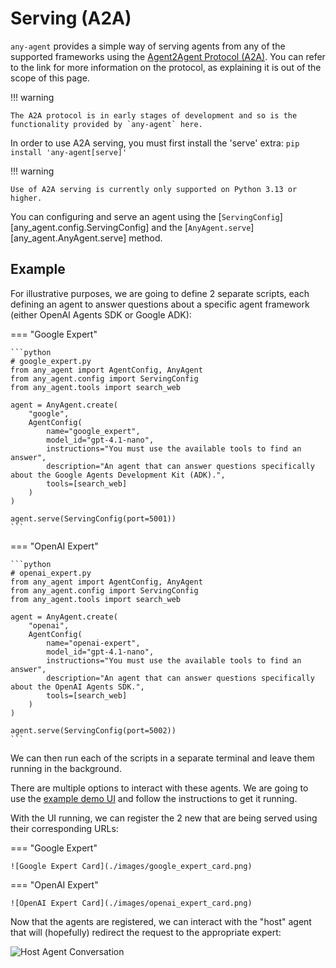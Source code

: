 # Serving (A2A)

`any-agent` provides a simple way of serving agents from any of the supported frameworks using the
[Agent2Agent Protocol (A2A)](https://google.github.io/A2A/). You can refer to the link for more information on
the protocol, as explaining it is out of the scope of this page.

!!! warning

    The A2A protocol is in early stages of development and so is the functionality provided by `any-agent` here.

In order to use A2A serving, you must first install the 'serve' extra: `pip install 'any-agent[serve]'`

!!! warning

    Use of A2A serving is currently only supported on Python 3.13 or higher.

You can configuring and serve an agent using the [`ServingConfig`][any_agent.config.ServingConfig] and the [`AnyAgent.serve`][any_agent.AnyAgent.serve] method.

## Example

For illustrative purposes, we are going to define 2 separate scripts, each defining an agent to answer questions about a specific agent framework (either OpenAI Agents SDK or Google ADK):


=== "Google Expert"

    ```python
    # google_expert.py
    from any_agent import AgentConfig, AnyAgent
    from any_agent.config import ServingConfig
    from any_agent.tools import search_web

    agent = AnyAgent.create(
        "google",
        AgentConfig(
            name="google_expert",
            model_id="gpt-4.1-nano",
            instructions="You must use the available tools to find an answer",
            description="An agent that can answer questions specifically about the Google Agents Development Kit (ADK).",
            tools=[search_web]
        )
    )

    agent.serve(ServingConfig(port=5001))
    ```

=== "OpenAI Expert"

    ```python
    # openai_expert.py
    from any_agent import AgentConfig, AnyAgent
    from any_agent.config import ServingConfig
    from any_agent.tools import search_web

    agent = AnyAgent.create(
        "openai",
        AgentConfig(
            name="openai-expert",
            model_id="gpt-4.1-nano",
            instructions="You must use the available tools to find an answer",
            description="An agent that can answer questions specifically about the OpenAI Agents SDK.",
            tools=[search_web]
        )
    )

    agent.serve(ServingConfig(port=5002))
    ```

We can then run each of the scripts in a separate terminal and leave them running in the background.

There are multiple options to interact with these agents.
We are going to use the [example demo UI](https://github.com/google/A2A/blob/main/demo/README.md) and follow the instructions to get it running.

With the UI running, we can register the 2 new that are being served using their corresponding URLs:

=== "Google Expert"

    ![Google Expert Card](./images/google_expert_card.png)

=== "OpenAI Expert"

    ![OpenAI Expert Card](./images/openai_expert_card.png)

Now that the agents are registered, we can interact with the "host" agent that will (hopefully) redirect the request
to the appropriate expert:

![Host Agent Conversation](./images/host_agent_conversation.png)
